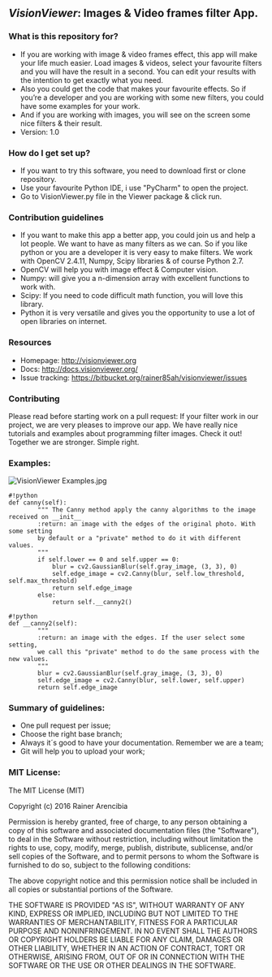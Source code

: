 ## ***VisionViewer***: Images & Video frames filter App. ##


### What is this repository for? ###

* If you are working with image & video frames effect, this app will make your life much easier. Load images & videos, select your favourite filters and you will have the result in a second. You can edit your results with the intention to get exactly what you need. 
* Also you could get the code that makes your favourite effects. So if you’re a developer and you are working with some new filters, you could have some examples for your work. 
* And if you are working with images, you will see on the screen some nice filters & their result.
* Version: 1.0
### How do I get set up? ###
* If you want to try this software, you need to download first or clone repository.
* Use your favourite Python IDE, i use "PyCharm" to open the project. 
* Go to VisionViewer.py file in the Viewer package & click run.

### Contribution guidelines ###
* If you want to make this app a better app, you could join us and help a lot people. We want to have as many filters as we can. So if you like python or you are a developer it is very easy to make filters. We work with OpenCV 2.4.11, Numpy, Scipy libraries & of course Python 2.7. 
* OpenCV will help you with image effect & Computer vision.
* Numpy: will give you a n-dimension array with excellent functions to work with.
* Scipy: If you need to code difficult math function, you will love this library.
* Python it is very versatile and gives you the opportunity to use a lot of open libraries on internet.

### Resources
* Homepage: <http://visionviewer.org>
* Docs: <http://docs.visionviewer.org/>
* Issue tracking: <https://bitbucket.org/rainer85ah/visionviewer/issues>


### Contributing
Please read before starting work on a pull request:
If your filter work in our project, we are very pleases to improve our app.
We have really nice tutorials and examples about programming filter images. Check it out!
Together we are stronger. Simple right.

### Examples:
![VisionViewer Examples.jpg](https://bitbucket.org/repo/B5jE66/images/3078382406-VisionViewer%20Examples.jpg)

```
#!python
def canny(self):
        """ The Canny method apply the canny algorithms to the image received on __init__
        :return: an image with the edges of the original photo. With some setting 
        by default or a "private" method to do it with different values.
        """
        if self.lower == 0 and self.upper == 0:
            blur = cv2.GaussianBlur(self.gray_image, (3, 3), 0)
            self.edge_image = cv2.Canny(blur, self.low_threshold, self.max_threshold)
            return self.edge_image
        else:
            return self.__canny2()
```
```
#!python
def __canny2(self):
        """
        :return: an image with the edges. If the user select some setting, 
        we call this "private" method to do the same process with the new values.
        """
        blur = cv2.GaussianBlur(self.gray_image, (3, 3), 0)
        self.edge_image = cv2.Canny(blur, self.lower, self.upper)
        return self.edge_image
```


### Summary of guidelines:
* One pull request per issue;
* Choose the right base branch;
* Always it´s good to have your documentation. Remember we are a team;
* Git will help you to upload your work;

### MIT License:

The MIT License (MIT)

Copyright (c) 2016 Rainer Arencibia

Permission is hereby granted, free of charge, to any person obtaining a copy of this software and associated
documentation files (the "Software"), to deal in the Software without restriction, including without limitation the
rights to use, copy, modify, merge, publish, distribute, sublicense, and/or sell copies of the Software, and to permit
persons to whom the Software is furnished to do so, subject to the following conditions:

The above copyright notice and this permission notice shall be included in all copies or substantial portions of the
Software.

THE SOFTWARE IS PROVIDED "AS IS", WITHOUT WARRANTY OF ANY KIND, EXPRESS OR IMPLIED, INCLUDING BUT NOT LIMITED TO THE
WARRANTIES OF MERCHANTABILITY, FITNESS FOR A PARTICULAR PURPOSE AND NONINFRINGEMENT. IN NO EVENT SHALL THE AUTHORS OR
COPYRIGHT HOLDERS BE LIABLE FOR ANY CLAIM, DAMAGES OR OTHER LIABILITY, WHETHER IN AN ACTION OF CONTRACT, TORT OR
OTHERWISE, ARISING FROM, OUT OF OR IN CONNECTION WITH THE SOFTWARE OR THE USE OR OTHER DEALINGS IN THE SOFTWARE.
